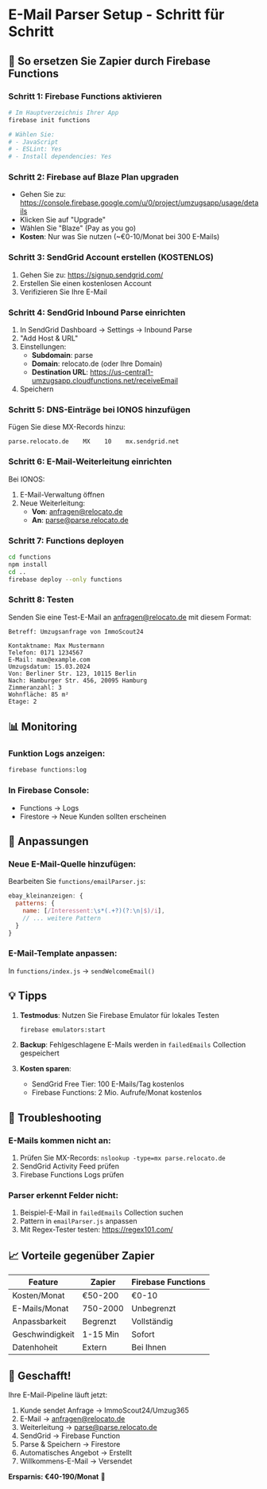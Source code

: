 # E-Mail Parser Setup - Schritt für Schritt

## 🚀 So ersetzen Sie Zapier durch Firebase Functions

### Schritt 1: Firebase Functions aktivieren
```bash
# Im Hauptverzeichnis Ihrer App
firebase init functions

# Wählen Sie:
# - JavaScript
# - ESLint: Yes
# - Install dependencies: Yes
```

### Schritt 2: Firebase auf Blaze Plan upgraden
- Gehen Sie zu: https://console.firebase.google.com/u/0/project/umzugsapp/usage/details
- Klicken Sie auf "Upgrade"
- Wählen Sie "Blaze" (Pay as you go)
- **Kosten**: Nur was Sie nutzen (~€0-10/Monat bei 300 E-Mails)

### Schritt 3: SendGrid Account erstellen (KOSTENLOS)
1. Gehen Sie zu: https://signup.sendgrid.com/
2. Erstellen Sie einen kostenlosen Account
3. Verifizieren Sie Ihre E-Mail

### Schritt 4: SendGrid Inbound Parse einrichten
1. In SendGrid Dashboard → Settings → Inbound Parse
2. "Add Host & URL"
3. Einstellungen:
   - **Subdomain**: parse
   - **Domain**: relocato.de (oder Ihre Domain)
   - **Destination URL**: https://us-central1-umzugsapp.cloudfunctions.net/receiveEmail
4. Speichern

### Schritt 5: DNS-Einträge bei IONOS hinzufügen
Fügen Sie diese MX-Records hinzu:
```
parse.relocato.de    MX    10    mx.sendgrid.net
```

### Schritt 6: E-Mail-Weiterleitung einrichten
Bei IONOS:
1. E-Mail-Verwaltung öffnen
2. Neue Weiterleitung:
   - **Von**: anfragen@relocato.de
   - **An**: parse@parse.relocato.de

### Schritt 7: Functions deployen
```bash
cd functions
npm install
cd ..
firebase deploy --only functions
```

### Schritt 8: Testen
Senden Sie eine Test-E-Mail an anfragen@relocato.de mit diesem Format:
```
Betreff: Umzugsanfrage von ImmoScout24

Kontaktname: Max Mustermann
Telefon: 0171 1234567
E-Mail: max@example.com
Umzugsdatum: 15.03.2024
Von: Berliner Str. 123, 10115 Berlin
Nach: Hamburger Str. 456, 20095 Hamburg
Zimmeranzahl: 3
Wohnfläche: 85 m²
Etage: 2
```

## 📊 Monitoring

### Funktion Logs anzeigen:
```bash
firebase functions:log
```

### In Firebase Console:
- Functions → Logs
- Firestore → Neue Kunden sollten erscheinen

## 🔧 Anpassungen

### Neue E-Mail-Quelle hinzufügen:
Bearbeiten Sie `functions/emailParser.js`:
```javascript
ebay_kleinanzeigen: {
  patterns: {
    name: [/Interessent:\s*(.+?)(?:\n|$)/i],
    // ... weitere Pattern
  }
}
```

### E-Mail-Template anpassen:
In `functions/index.js` → `sendWelcomeEmail()`

## 💡 Tipps

1. **Testmodus**: Nutzen Sie Firebase Emulator für lokales Testen
   ```bash
   firebase emulators:start
   ```

2. **Backup**: Fehlgeschlagene E-Mails werden in `failedEmails` Collection gespeichert

3. **Kosten sparen**: 
   - SendGrid Free Tier: 100 E-Mails/Tag kostenlos
   - Firebase Functions: 2 Mio. Aufrufe/Monat kostenlos

## 🚨 Troubleshooting

### E-Mails kommen nicht an:
1. Prüfen Sie MX-Records: `nslookup -type=mx parse.relocato.de`
2. SendGrid Activity Feed prüfen
3. Firebase Functions Logs prüfen

### Parser erkennt Felder nicht:
1. Beispiel-E-Mail in `failedEmails` Collection suchen
2. Pattern in `emailParser.js` anpassen
3. Mit Regex-Tester testen: https://regex101.com/

## 📈 Vorteile gegenüber Zapier

| Feature | Zapier | Firebase Functions |
|---------|--------|-------------------|
| Kosten/Monat | €50-200 | €0-10 |
| E-Mails/Monat | 750-2000 | Unbegrenzt |
| Anpassbarkeit | Begrenzt | Vollständig |
| Geschwindigkeit | 1-15 Min | Sofort |
| Datenhoheit | Extern | Bei Ihnen |

## 🎯 Geschafft!

Ihre E-Mail-Pipeline läuft jetzt:
1. Kunde sendet Anfrage → ImmoScout24/Umzug365
2. E-Mail → anfragen@relocato.de
3. Weiterleitung → parse@parse.relocato.de
4. SendGrid → Firebase Function
5. Parse & Speichern → Firestore
6. Automatisches Angebot → Erstellt
7. Willkommens-E-Mail → Versendet

**Ersparnis: €40-190/Monat** 🎉